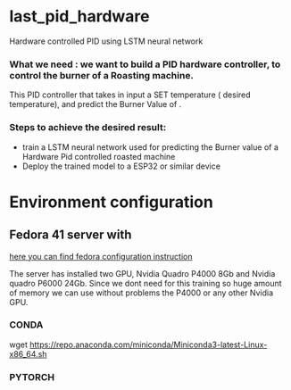 # last_pid_hardware
Hardware controlled PID using LSTM neural network

### What we need : we want to build a PID hardware controller, to control the burner of a Roasting machine.
This PID controller that takes in input a SET temperature ( desired temperature), and predict the Burner Value of . 


### Steps to achieve the desired result:

- train a LSTM neural network used for predicting the Burner value of a Hardware Pid controlled roasted machine
- Deploy the trained model to a ESP32 or similar device 

# Environment configuration

## Fedora 41 server with 
[here you can find fedora configuration instruction](fedora_configuration.md)

The server has installed two GPU, Nvidia Quadro P4000 8Gb and Nvidia quadro P6000 24Gb.
Since we dont need for this training so huge amount of memory we can use without problems the P4000 or any other Nvidia GPU.

### CONDA
wget https://repo.anaconda.com/miniconda/Miniconda3-latest-Linux-x86_64.sh

### PYTORCH


